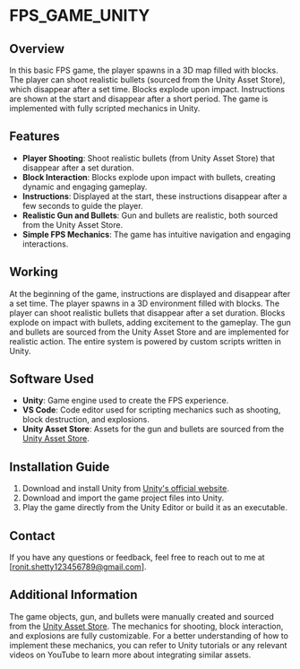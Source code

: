 # FPS_GAME_UNITY

## Overview
In this basic FPS game, the player spawns in a 3D map filled with blocks. The player can shoot realistic bullets (sourced from the Unity Asset Store), which disappear after a set time. Blocks explode upon impact. Instructions are shown at the start and disappear after a short period. The game is implemented with fully scripted mechanics in Unity.

## Features
- **Player Shooting**: Shoot realistic bullets (from Unity Asset Store) that disappear after a set duration.
- **Block Interaction**: Blocks explode upon impact with bullets, creating dynamic and engaging gameplay.
- **Instructions**: Displayed at the start, these instructions disappear after a few seconds to guide the player.
- **Realistic Gun and Bullets**: Gun and bullets are realistic, both sourced from the Unity Asset Store.
- **Simple FPS Mechanics**: The game has intuitive navigation and engaging interactions.

## Working
At the beginning of the game, instructions are displayed and disappear after a set time. The player spawns in a 3D environment filled with blocks. The player can shoot realistic bullets that disappear after a set duration. Blocks explode on impact with bullets, adding excitement to the gameplay. The gun and bullets are sourced from the Unity Asset Store and are implemented for realistic action. The entire system is powered by custom scripts written in Unity.

## Software Used
- **Unity**: Game engine used to create the FPS experience.
- **VS Code**: Code editor used for scripting mechanics such as shooting, block destruction, and explosions.
- **Unity Asset Store**: Assets for the gun and bullets are sourced from the [Unity Asset Store](https://assetstore.unity.com/).

## Installation Guide
1. Download and install Unity from [Unity's official website](https://unity.com/).
2. Download and import the game project files into Unity.
3. Play the game directly from the Unity Editor or build it as an executable.

## Contact
If you have any questions or feedback, feel free to reach out to me at [ronit.shetty123456789@gmail.com].

## Additional Information
The game objects, gun, and bullets were manually created and sourced from the [Unity Asset Store](https://assetstore.unity.com/). The mechanics for shooting, block interaction, and explosions are fully customizable. For a better understanding of how to implement these mechanics, you can refer to Unity tutorials or any relevant videos on YouTube to learn more about integrating similar assets.
